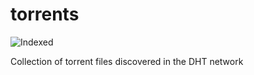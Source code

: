 torrents 
========
![Indexed](https://img.shields.io/badge/indexed-145489-blue)

Collection of torrent files discovered in the DHT network
